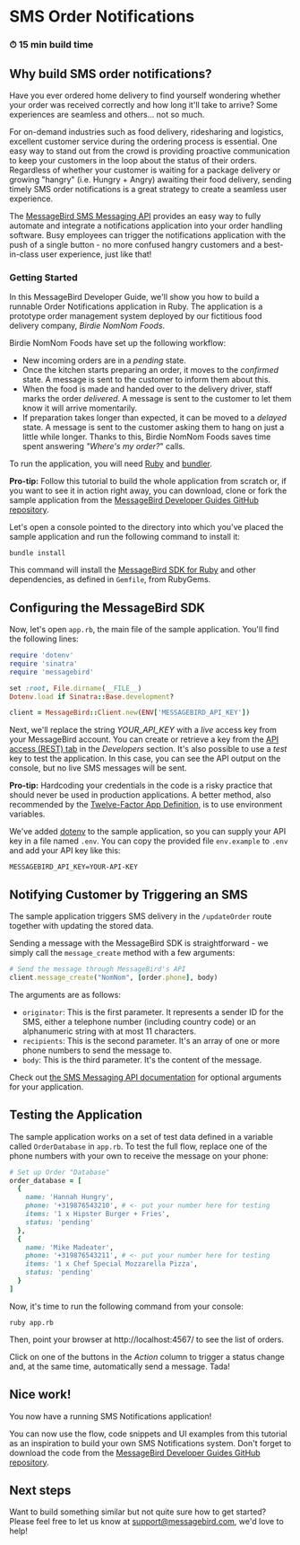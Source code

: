 # SMS Order Notifications

### ⏱ 15 min build time

## Why build SMS order notifications?

Have you ever ordered home delivery to find yourself wondering whether your order was received correctly and how long it'll take to arrive? Some experiences are seamless and others... not so much.

For on-demand industries such as food delivery, ridesharing and logistics, excellent customer service during the ordering process is essential. One easy way to stand out from the crowd is providing proactive communication to keep your customers in the loop about the status of their orders. Regardless of whether your customer is waiting for a package delivery or growing "hangry" (i.e. Hungry + Angry) awaiting their food delivery, sending timely SMS order notifications is a great strategy to create a seamless user experience.

The [MessageBird SMS Messaging API](https://developers.messagebird.com/docs/sms-messaging) provides an easy way to fully automate and integrate a notifications application into your order handling software. Busy employees can trigger the notifications application with the push of a single button - no more confused hangry customers and a best-in-class user experience, just like that!

### Getting Started

In this MessageBird Developer Guide, we'll show you how to build a runnable Order Notifications application in Ruby. The application is a prototype order management system deployed by our fictitious food delivery company, _Birdie NomNom Foods_.

Birdie NomNom Foods have set up the following workflow:

* New incoming orders are in a _pending_ state.
* Once the kitchen starts preparing an order, it moves to the _confirmed_ state. A message is sent to the customer to inform them about this.
* When the food is made and handed over to the delivery driver, staff marks the order _delivered_. A message is sent to the customer to let them know it will arrive momentarily.
* If preparation takes longer than expected, it can be moved to a _delayed_ state. A message is sent to the customer asking them to hang on just a little while longer. Thanks to this, Birdie NomNom Foods saves time spent answering _"Where's my order?_" calls.

To run the application, you will need [Ruby](https://www.ruby-lang.org/en/) and [bundler](https://bundler.io/).

**Pro-tip:** Follow this tutorial to build the whole application from scratch or, if you want to see it in action right away, you can download, clone or fork the sample application from the [MessageBird Developer Guides GitHub repository](https://github.com/messagebirdguides/notifications-guide-ruby).

Let's open a console pointed to the directory into which you've placed the sample application and run the following command to install it:

```
bundle install
```

This command will install the [MessageBird SDK for Ruby](https://rubygems.org/gems/messagebird-rest) and other dependencies, as defined in `Gemfile`, from RubyGems.

## Configuring the MessageBird SDK

Now, let's open `app.rb`, the main file of the sample application. You'll find the following lines:

``` ruby
require 'dotenv'
require 'sinatra'
require 'messagebird'

set :root, File.dirname(__FILE__)
Dotenv.load if Sinatra::Base.development?

client = MessageBird::Client.new(ENV['MESSAGEBIRD_API_KEY'])
```

Next, we'll replace the string _YOUR_API_KEY_ with a _live_ access key from your MessageBird account. You can create or retrieve a key from the [API access (REST) tab](https://dashboard.messagebird.com/en/developers/access) in the _Developers_ section. It's also possible to use a _test_ key to test the application. In this case, you can see the API output on the console, but no live SMS messages will be sent.

**Pro-tip:** Hardcoding your credentials in the code is a risky practice that should never be used in production applications.  A better method, also recommended by the [Twelve-Factor App Definition](https://12factor.net/), is to use environment variables.

We've added [dotenv](https://rubygems.org/gems/dotenv) to the sample application, so you can supply your API key in a file named `.env`. You can copy the provided file `env.example` to `.env` and add your API key like this:

```
MESSAGEBIRD_API_KEY=YOUR-API-KEY
```

## Notifying Customer by Triggering an SMS

The sample application triggers SMS delivery in the `/updateOrder` route together with updating the stored data.

Sending a message with the MessageBird SDK is straightforward - we simply call the `message_create` method with a few arguments:

```ruby
# Send the message through MessageBird's API
client.message_create("NomNom", [order.phone], body)
```

The arguments are as follows:

* `originator`: This is the first parameter. It represents a sender ID for the SMS, either a telephone number (including country code) or an alphanumeric string with at most 11 characters.
* `recipients`: This is the second parameter. It's an array of one or more phone numbers to send the message to.
* `body`: This is the third parameter. It's the content of the message.

Check out [the SMS Messaging API documentation](https://developers.messagebird.com/docs/messaging#messaging-send) for optional arguments for your application.

## Testing the Application

The sample application works on a set of test data defined in a variable called `OrderDatabase` in `app.rb`. To test the full flow, replace one of the phone numbers with your own to receive the message on your phone:

``` ruby
# Set up Order "Database"
order_database = [
  {
    name: 'Hannah Hungry',
    phone: '+319876543210', # <- put your number here for testing
    items: '1 x Hipster Burger + Fries',
    status: 'pending'
  },
  {
    name: 'Mike Madeater',
    phone: '+319876543211', # <- put your number here for testing
    items: '1 x Chef Special Mozzarella Pizza',
    status: 'pending'
  }
]
```

Now, it's time to run the following command from your console:

```
ruby app.rb
```

Then, point your browser at http://localhost:4567/ to see the list of orders.

Click on one of the buttons in the _Action_ column to trigger a status change and, at the same time, automatically send a message. Tada!

## Nice work!

You now have a running SMS Notifications application!

You can now use the flow, code snippets and UI examples from this tutorial as an inspiration to build your own SMS Notifications system. Don't forget to download the code from the [MessageBird Developer Guides GitHub repository](https://github.com/messagebirdguides/notifications-guide-ruby).

## Next steps

Want to build something similar but not quite sure how to get started? Please feel free to let us know at support@messagebird.com, we'd love to help!
